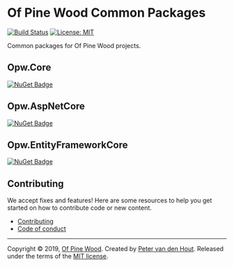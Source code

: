 # Of Pine Wood Common Packages

[![Build Status](https://dev.azure.com/ofpinewood/Of%20Pine%20Wood/_apis/build/status/ofpinewood.opw-common?branchName=master)](https://dev.azure.com/ofpinewood/Of%20Pine%20Wood/_build/latest?definitionId=7&branchName=master)
[![License: MIT](https://img.shields.io/github/license/ofpinewood/opw-common.svg)](https://github.com/ofpinewood/opw-common/blob/master/LICENSE)

Common packages for Of Pine Wood projects.

## Opw.Core
[![NuGet Badge](https://img.shields.io/nuget/v/Opw.Core.svg)](https://www.nuget.org/packages/Opw.Core/)

## Opw.AspNetCore
[![NuGet Badge](https://img.shields.io/nuget/v/Opw.AspNetCore.svg)](https://www.nuget.org/packages/Opw.AspNetCore/)

## Opw.EntityFrameworkCore
[![NuGet Badge](https://img.shields.io/nuget/v/Opw.EntityFrameworkCore.svg)](https://www.nuget.org/packages/Opw.EntityFrameworkCore/)

## Contributing
We accept fixes and features! Here are some resources to help you get started on how to contribute code or new content.

* [Contributing](https://github.com/ofpinewood/opw-common/blob/master/CONTRIBUTING.md)
* [Code of conduct](https://github.com/ofpinewood/opw-common/blob/master/CODE_OF_CONDUCT.md)

---
Copyright &copy; 2019, [Of Pine Wood](http://ofpinewood.com).
Created by [Peter van den Hout](http://ofpinewood.com).
Released under the terms of the [MIT license](https://github.com/ofpinewood/opw-common/blob/master/LICENSE).
